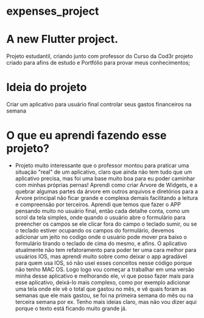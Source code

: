 # expenses_project

# A new Flutter project.

Projeto estudantil, criando junto com professor do Curso da Cod3r
projeto criado para afins de estudo e Portfólio para provar meus conhecimentos;

# Ideia do projeto
Criar um aplicativo para usuário final controlar seus gastos financeiros na semana

# O que eu aprendi fazendo esse projeto?
- Projeto muito interessante que o professor montou para praticar uma situação "real" de um aplicativo, claro que ainda não tem tudo que um aplicativo precisa, mas foi uma base muito boa para eu poder caminhar com minhas próprias pernas! Aprendi como criar Árvore de Widgets, e a quebrar algumas partes da árvore em outros arquivos e diretórios para a Árvore principal não ficar grande e complexa demais facilitando a leitura e compreensão por terceiros. Aprendi que temos que fazer o APP pensando muito no usuário final, então cada detalhe conta, como um scrol da tela simples, onde quando o usuário abre o formulário para preencher os campos se ele clicar fora do campo o teclado sumir, ou se o teclado estiver ocupando os campos do formulário, devemos adicionar um jeito no codigo onde o usuário pode mover pra baixo o formulário tirando o teclado de cima do mesmo, e afins. O aplicativo atualmente não tem refatoramento para poder ter uma cara melhor para usuários IOS, mas aprendi muito sobre como deixar o app agradável para quem usa IOS, só não usei esses conceitos nesse código porque não tenho MAC OS. Logo logo vou começar a trabalhar em uma versão minha desse aplicativo e melhorando ele, vi que posso fazer mais para esse aplicativo, deixá-lo mais complexo, como por exemplo adicionar uma tela onde ele vê o total que gastou no mês, e vê quais foram as semanas que ele mais gastou, se foi na primeira semana do mês ou na terceira semana por ex. Tenho mais ideias claro, mas não vou dizer aqui porque o texto está ficando muito grande já.
